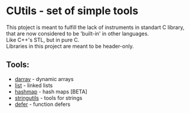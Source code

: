 # CUtils - set of simple tools
This ptoject is meant to fulfill the lack of instruments in standart C library, that are now considered to be 'built-in' in other languages.  
Like C++'s STL, but in pure C.  
Libraries in this project are meant to be header-only.

## Tools:
- [darray](darray/) - dynamic arrays
- [list](list/) - linked lists
- [hashmap](hashmap/) - hash maps [BETA]
- [stringutils](stringutils/) - tools for strings
- [defer](defer/) - function defers